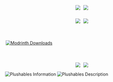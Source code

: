 
<div style="display:flex;justify-content:center;flex-direction:column;">
<br/>
<p style="text-align: center; display: flex; justify-content: center; gap:10px;">
    <a href="https://fabricmc.net/" target="_blank"><img style="display: inline-block; position:relative;" src="https://img.shields.io/badge/mod%20loader-Fabric-brightgreen" /></a>
     <a href="https://github.com/Khazoda/Plushables/tree/1.20-FABRIC" target="_blank"><img style="display: inline-block; position:relative;" src="https://img.shields.io/badge/latest%20version-1.20-blue" /></a>
</p>
<p style="text-align: center; display: flex; justify-content: center; gap:10px;">
    <a href="https://github.com/Khazoda/Plushables/issues" target="_blank"><img style="display: inline-block; position:relative;" src="https://img.shields.io/github/issues/Khazoda/Plushables" /></a>
    <a href="https://github.com/Khazoda/Plushables/tree/1.20-FABRIC" target="_blank"><img style="display: inline-block; position:relative;" src="https://img.shields.io/github/last-commit/Khazoda/Plushables/1.20-FABRIC" /></a>
</p>

<p style="text-align: center; display: flex; justify-content: center; gap:10px;">
    <a href="https://www.curseforge.com/minecraft/mc-mods/plushables"> <img
            src="https://cf.way2muchnoise.eu/full_318603_downloads.svg" alt=""
            style="margin-left: 2px;margin-right: 2px" /></a>

<a href="https://modrinth.com/mod/plushables" style="margin-left: 2px;margin-right: 2px">![Modrinth Downloads](https://img.shields.io/modrinth/dt/plushables?logo=modrinth)</a>
</p>
<p style="text-align: center; display: flex; justify-content: center; gap:10px;">
<a href="https://www.curseforge.com/minecraft/mc-mods/fabric-api/files" target="_blank"><img src="https://github.com/Khazoda/Plushables/raw/1.19-FABRIC/web_assets/button_fabric.png"></a>
<a href="https://www.curseforge.com/minecraft/mc-mods/geckolib/files" target="_blank"><img src="https://github.com/Khazoda/Plushables/raw/1.19-FABRIC/web_assets/button_geckolib.png"></a>
</p>
<div style="min-width:100%; display:block;">
<img src="https://github.com/Khazoda/Plushables/raw/Latest-Stable/web_assets/information-1.0.0.png" alt="Plushables Information" />
<img src="https://github.com/Khazoda/Plushables/raw/Latest-Stable/web_assets/description-1.0.0.png" alt="Plushables Description" />
</div>
</div>
